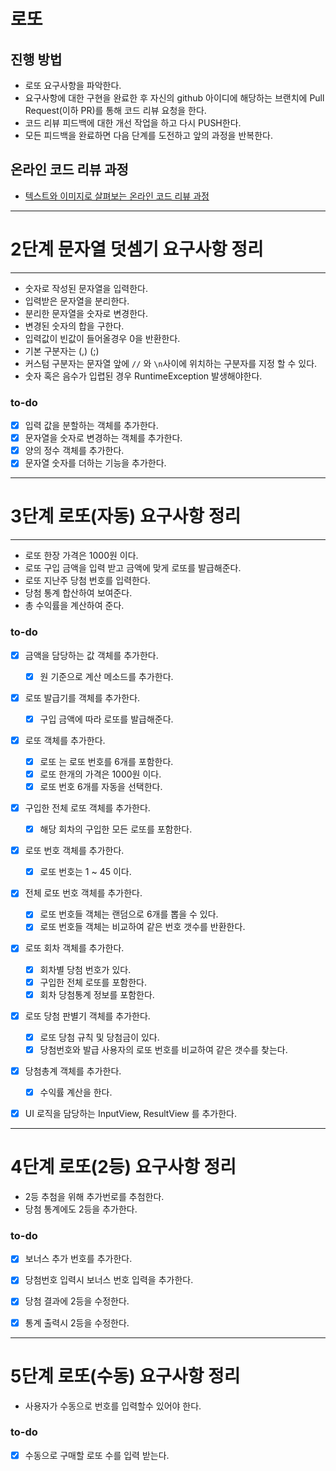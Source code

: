 # 로또
## 진행 방법
* 로또 요구사항을 파악한다.
* 요구사항에 대한 구현을 완료한 후 자신의 github 아이디에 해당하는 브랜치에 Pull Request(이하 PR)를 통해 코드 리뷰 요청을 한다.
* 코드 리뷰 피드백에 대한 개선 작업을 하고 다시 PUSH한다.
* 모든 피드백을 완료하면 다음 단계를 도전하고 앞의 과정을 반복한다.

## 온라인 코드 리뷰 과정
* [텍스트와 이미지로 살펴보는 온라인 코드 리뷰 과정](https://github.com/next-step/nextstep-docs/tree/master/codereview)

---

# 2단계 문자열 덧셈기 요구사항 정리

---

* 숫자로 작성된 문자열을 입력한다.
* 입력받은 문자열을 분리한다.
* 분리한 문자열을 숫자로 변경한다.
* 변경된 숫자의 합을 구한다.
* 입력값이 빈값이 들어올경우 0을 반환한다.
* 기본 구분자는 (,) (;)
* 커스텀 구분자는 문자열 앞에 `//` 와 `\n`사이에 위치하는 구분자를 지정 할 수 있다.
* 숫자 혹은 음수가 입렵된 경우 RuntimeException 발생해야한다.


### to-do

- [x] 입력 값을 분할하는 객체를 추가한다.
- [x] 문자열을 숫자로 변경하는 객체를 추가한다.
- [x] 양의 정수 객체를 추가한다.
- [x] 문자열 숫자를 더하는 기능을 추가한다.

---

# 3단계 로또(자동) 요구사항 정리

---

* 로또 한장 가격은 1000원 이다.
* 로또 구입 금액을 입력 받고 금액에 맞게 로또를 발급해준다.
* 로또 지난주 당첨 번호를 입력한다.
* 당첨 통계 합산하여 보여준다.
* 총 수익률을 계산하여 준다.


### to-do

- [x] 금액을 담당하는 값 객체를 추가한다.
  - [x] 원 기준으로 계산 메소드를 추가한다.
- [X] 로또 발급기를 객체를 추가한다.
  - [X] 구입 금액에 따라 로또를 발급해준다.
- [X] 로또 객체를 추가한다.
  - [X] 로또 는 로또 번호를 6개를 포함한다.
  - [X] 로또 한개의 가격은 1000원 이다.
  - [X] 로또 번호 6개를 자동을 선택한다.
- [X] 구입한 전체 로또 객체를 추가한다.
  - [X] 해당 회차의 구입한 모든 로또를 포함한다.  
- [x] 로또 번호 객체를 추가한다.
  - [x] 로또 번호는 1 ~ 45 이다.
- [X] 전체 로또 번호 객체를 추가한다.
  - [X] 로또 번호들 객체는 랜덤으로 6개를 뽑을 수 있다.
  - [X] 로또 번호들 객체는 비교하여 같은 번호 갯수를 반환한다.
- [X] 로또 회차 객체를 추가한다.
  - [X] 회차별 당첨 번호가 있다.
  - [X] 구입한 전체 로또를 포함한다.
  - [X] 회차 당첨통계 정보를 포함한다.
- [X] 로또 당첨 판별기 객체를 추가한다.
  - [X] 로또 당첨 규칙 및 당첨금이 있다.
  - [X] 당첨번호와 발급 사용자의 로또 번호를 비교하여 같은 갯수를 찾는다.
- [X] 당첨총계 객체를 추가한다.
  - [X] 수익률 계산을 한다.
- [X] UI 로직을 담당하는 InputView, ResultView 를 추가한다.


---

# 4단계 로또(2등) 요구사항 정리

* 2등 추첨을 위해 추가번로를 추첨한다.
* 당첨 통계에도 2등을 추가한다.

### to-do

- [X] 보너스 추가 번호를 추가한다.
- [X] 당첨번호 입력시 보너스 번호 입력을 추가한다.
- [X] 당첨 결과에 2등을 수정한다.
- [X] 통계 출력시 2등을 수정한다.


---

# 5단계 로또(수동) 요구사항 정리

* 사용자가 수동으로 번호를 입력할수 있어야 한다.

### to-do

- [X] 수동으로 구매할 로또 수를 입력 받는다.
